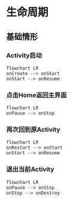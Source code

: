 # 生命周期


## 基础情形

### Activity启动

``` mermaid
flowchart LR
onCreate --> onStart
onStart --> onResume
```

### 点击Home返回主界面
``` mermaid
flowchart LR
onPause --> onStop
```

### 再次回到原Activity
``` mermaid
flowchart LR
onRestart --> onStart
onStart --> onResume
```

### 退出当前Activity
``` mermaid
flowchart LR
onPause --> onStop
onStop --> onDestroy
``` 